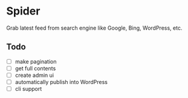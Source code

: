 # Spider

Grab latest feed from search engine like Google, Bing, WordPress, etc.

## Todo
- [ ] make pagination
- [ ] get full contents
- [ ] create admin ui
- [ ] automatically publish into WordPress
- [ ] cli support

